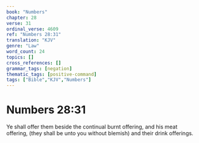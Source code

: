 ```yaml
---
book: "Numbers"
chapter: 28
verse: 31
ordinal_verse: 4609
ref: "Numbers 28:31"
translation: "KJV"
genre: "Law"
word_count: 24
topics: []
cross_references: []
grammar_tags: [negation]
thematic_tags: [positive-command]
tags: ["Bible","KJV","Numbers"]
---
```


# Numbers 28:31

Ye shall offer them beside the continual burnt offering, and his meat offering, (they shall be unto you without blemish) and their drink offerings.
